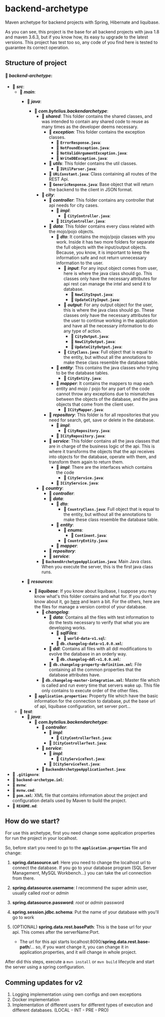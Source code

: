 # backend-archetype
Maven archetype for backend projects with Spring, Hibernate and liquibase.

As you can see, this project is the base for all backend projects with java 1.8 and maven 3.6.3, but if you know how, its easy tu upgrade to the latest versions. This project has test too so, any code of you find here is tested to guarantee its correct operation.

## Structure of project

#### :file_folder: ***backend-archetype***:
* :file_folder: ***src***:
    * :file_folder: ***main***:
        * :file_folder: ***java***:
            * :file_folder: ***com.bytelius.backendarchetype***:
                * :file_folder: ***shared***: This folder contains the shared classes, and was intended to contain any shared code to reuse as many times as the developer deems necessary.
                    * :file_folder: ***exception***: This folder contains the exception classes.
                        * :page_facing_up: **`ErrorResponse.java`**:
                        * :page_facing_up: **`NotFoundException.java`**:
                        * :page_facing_up: **`NotValidArgumentException.java`**:
                        * :page_facing_up: **`WriteDBException.java`**:
                    * :file_folder: ***utils***: This folder contains the util classes.
                        * :page_facing_up: **`IUtilParser.java`**:
                    * :page_facing_up: **`URLConstant.java`**: Class containing all routes of the REST Api.
                    * :page_facing_up: **`GenericResponse.java`**: Base object that will return the backend to the client in JSON format.
                * :file_folder: ***city***:
                    * :file_folder: ***controller***: This folder contains any controller that api needs for city cases.
                        * :file_folder: ***impl***:
                            * :page_facing_up: **`CityController.java`**:
                        * :page_facing_up: **`ICityController.java`**:
                    * :file_folder: ***data***: This folder contains every class related with the mojo/pojo objects.
                        * :file_folder: ***dto***: It contains the mojo/pojo classes with you work. Inside it has two more folders for separate the full objects with the input/output objects. Because, you know, it is important to keep the information safe and not return unnecessary information to the user.
                            * :file_folder: ***input***: For any input object comes from user, here is where the java class should go. This classes only have the necessary attributes for api rest can manage the intel and send it to database.
                                * :page_facing_up: **`NewCityInput.java`**:
                                * :page_facing_up: **`UpdateCityInput.java`**:
                            * :file_folder: ***output***: For any output object for the user, this is where the java class should go. These classes only have the necessary attributes for the user to continue working in the application and have all the necessary information to do any type of action.
                                * :page_facing_up: **`CityOutput.java`**:
                                * :page_facing_up: **`NewCityOutput.java`**:
                                * :page_facing_up: **`UpdateCityOutput.java`**:
                            * :page_facing_up: **`CityClass.java`**: Full object that is equal to the entity, but without all the annotations to make these class resemble the database table.
                        * :file_folder: ***entity***: This contains the java classes who trying to be the database tables.
                            * :page_facing_up: **`CityEntity.java`**:
                        * :file_folder: ***mapper***: It contains the mappers to map each entity and mojo / pojo for any part of the code cannot throw any exceptions due to mismatches between the objects of the database, and the java objects that come from the client user.
                            * :page_facing_up: **`ICityMapper.java`**:
                    * :file_folder: ***repository***: This folder is for all repositories that you need for search, get, save or delete in the database.
                        * :file_folder: ***impl***:
                            * :page_facing_up: **`CityRepository.java`**:
                        * :page_facing_up: **`ICityRepository.java`**:
                    * :file_folder: ***service***: This folder contains all the java classes that are in charge of the business logic of the api. This is where it transforms the objects that the api receives into objects for the database, operate with them, and transform them again to return them.
                        * :file_folder: ***impl***: There are the interfaces which contains the code
                            * :page_facing_up: **`CityService.java`**:
                        * :page_facing_up: **`ICityService.java`**:
                * :file_folder: ***country***:
                    * :file_folder: ***controller***:
                    * :file_folder: ***data***:
                        * :file_folder: ***dto***:
                            * :page_facing_up: **`CountryClass.java`**: Full object that is equal to the entity, but without all the annotations to make these class resemble the database table.
                        * :file_folder: ***entity***:
                            * :file_folder: ***enums***:
                                * :page_facing_up: **`Continent.java`**:
                            * :page_facing_up: **`CountryEntity.java`**:
                        * :file_folder: ***mapper***:
                    * :file_folder: ***repository***:
                    * :file_folder: ***service***:
                * :page_facing_up: **`BackendArchetypeApplication.java`**: Main Java class. When you execute the server, this is the first java class runs.
                
        * :file_folder: ***resources***:
            * :file_folder: ***liquibase***: If you know about liquibase, I suppose you may know what's this folder contains and what for. If you don't know about it, go [here](https://www.liquibase.org/) and learn a bit. For the others, here are the files for manage a version control of your database.
                * :file_folder: ***changelog***:
                    * :file_folder: ***data***: Contains all the files with test information to do the tests necessary to verify that what you are developing works.
                        * :file_folder: ***sqlFiles***:
                          * :page_facing_up: **`world-data-v1.sql`**:
                        * :page_facing_up: **`db.changelog-data-v1.0.0.xml`**:
                    * :file_folder: ***ddl***: Contains all files with all ddl modifications to evolve the database in an orderly way.
                        * :page_facing_up: **`db.changelog-ddl-v1.0.0.xml`**:
                    * :page_facing_up: **`db.changelog-property-definition.xml`**: File containing all the common properties that the database attributes have.
                * :page_facing_up: **`db.changelog-master-integration.xml`**: Master file which is called and run every time that servers wake up. This file only contains to execute order of the other files.
            * :page_facing_up: **`application.properties`**: Property file which have the basic information for the connection to database, put the base url of api, liquibase configuration, set server port...
    * :file_folder: ***test***:
        * :file_folder: ***java***:
            * :file_folder: ***com.bytelius.backendarchetype***:
                * :file_folder: ***controller***:
                    * :file_folder: ***impl***:
                      * :page_facing_up: **`CityControllerTest.java`**:
                    * :page_facing_up: **`ICityControllerTest.java`**:
                * :file_folder: ***service***:
                  * :file_folder: ***impl***:
                      * :page_facing_up: **`CityServiceTest.java`**:
                  * :page_facing_up: **`ICityServiceTest.java`**:
                * :page_facing_up: **`BackendArchetypeApplicationTest.java`**:
* :page_facing_up: **`.gitignore`**:
* :page_facing_up: **`backend-archetype.iml`**:
* :page_facing_up: **`mvnw`**:
* :page_facing_up: **`mvnw.cmd`**:
* :page_facing_up: **`pom.xml`**: XML file that contains information about the project and configuration details used by Maven to build the project.
* :page_facing_up: **`README.md`**:

## How do we start?

For use this archetype, first you need change some application properties for run the project in your localhost.

So, before start you need to go to the **`application.properties`** file and change:

1) **spring.datasource.url**: Here you need to change the localhost url to connect the database. If you go to your database program (SQL Server Management, MySQL Workbench...) you can take the url connection from there.

2) **spring.datasource.username**: I recommend the super admin user, usually called *root* or *admin*

3) **spring.datasource.password**: *root* or *admin* password

4) **spring.session.jdbc.schema**: Put the name of your database with you'll go to work

5) (OPTIONAL) **spring.data.rest.basePath**: This is the base url for your api. This comes after the serverName:Port.
    - The url for this api starts localhost:8090/**spring.data.rest.base-path**/... so, if you want change it, you can change it in application.properties, and it will change in whole project.

After did this steps, execute a `mvn install` or `mvn build` lifecycle and start the server using a spring configuration.



## Comming updates for v2

1) Logging implementation using own configs and own exceptions
2) Docker implementation
3) Implementation of different users for different types of execution and different databases. (LOCAL - INT - PRE - PRO)
